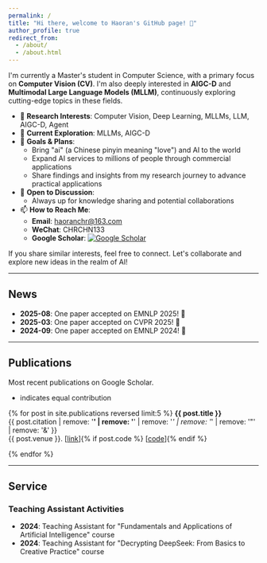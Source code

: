 ```yaml
---
permalink: /
title: "Hi there, welcome to Haoran's GitHub page! 👋"
author_profile: true
redirect_from: 
  - /about/
  - /about.html
---
```


I'm currently a Master's student in Computer Science, with a primary focus on **Computer Vision (CV)**. I'm also deeply interested in **AIGC-D** and **Multimodal Large Language Models (MLLM)**, continuously exploring cutting-edge topics in these fields.

- 🔭 **Research Interests**: Computer Vision, Deep Learning, MLLMs, LLM, AIGC-D, Agent  
- 🌱 **Current Exploration**: MLLMs, AIGC-D  
- 🎯 **Goals & Plans**:
  - Bring "ai" (a Chinese pinyin meaning "love") and AI to the world  
  - Expand AI services to millions of people through commercial applications  
  - Share findings and insights from my research journey to advance practical applications  
- 💬 **Open to Discussion**:
  - Always up for knowledge sharing and potential collaborations  
- 📫 **How to Reach Me**:
  - **Email**: haoranchr@163.com  
  - **WeChat**: CHRCHN133  
  - **Google Scholar**:  <a href="https://scholar.google.com/citations?user=o6krwYkAAAAJ&hl=en" target="_blank">
      <img src="https://img.shields.io/badge/Google%20Scholar-Haoran-blue?logo=googlescholar" alt="Google Scholar">
    </a>

If you share similar interests, feel free to connect. Let's collaborate and explore new ideas in the realm of AI!

---

## News

- **2025-08**: One paper accepted on EMNLP 2025! 🎉
- **2025-03**: One paper accepted on CVPR 2025! 🎉
- **2024-09**: One paper accepted on EMNLP 2024! 🎉

---

## Publications

Most recent publications on Google Scholar.  
* indicates equal contribution

{% for post in site.publications reversed limit:5 %}
**{{ post.title }}**  
{{ post.citation | remove: '<strong>' | remove: '</strong>' | remove: '<i>' | remove: '</i>' | remove: '&quot;' | remove: '&amp;' }}  
{{ post.venue }}. [<a href="{{ post.paperurl }}" target="_blank">link</a>]{% if post.code %} [<a href="{{ post.code }}" target="_blank">code</a>]{% endif %}

{% endfor %}

---

## Service

### Teaching Assistant Activities
- **2024**: Teaching Assistant for "Fundamentals and Applications of Artificial Intelligence" course
- **2024**: Teaching Assistant for "Decrypting DeepSeek: From Basics to Creative Practice" course

